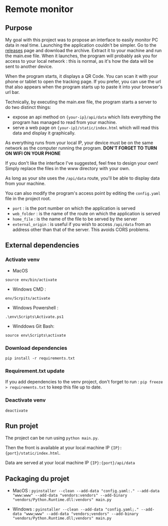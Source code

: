# Remote monitor

## Purpose

My goal with this project was to propose an interface to easily monitor PC data in real time.
Launching the application couldn't be simpler. Go to the [releases](https://github.com/acalandra/Remote-Monitor/releases) page and download the archive.
Extract it to your machine and run the main.exe file. When it launches, the program will probably ask you for access to your local network : this is normal, as it's how the data will be sent to another device.

When the program starts, it displays a QR Code. You can scan it with your phone or tablet to open the tracking page. If you prefer, you can use the url that also appears when the program starts up to paste it into your browser's url bar. 

Technically, by executing the main.exe file, the program starts a server to do two distinct things:
- expose an api method on `{your-ip}/api/data` which lists everything the program has managed to read from your machine.
- serve a web page on `{your-ip}/static/index.html` which will read this data and display it graphically.

As everything runs from your local IP, your device must be on the same network as the computer running the program. **DON'T FORGET TO TURN ON WIFI ON YOUR PHONE**

If you don't like the interface I've suggested, feel free to design your own! Simply replace the files in the www directory with your own.

As long as your site uses the `/api/data` route, you'll be able to display data from your machine.

You can also modify the program's access point by editing the `config.yaml` file in the project root.
- `port` : is the port number on which the application is served
- `web_folder` : is the name of the route on which the application is served
- `home_file` : is the name of the file to be served by the server
- `external_origin` : is useful if you wish to access `/api/data` from an address other than that of the server. This avoids CORS problems.

## External dependencies

### Activate venv

* MacOS

`source env/bin/activate`

* Windows CMD :

`env/Scrpits/activate`

* Windows Powershell :

`.\env\Scripts\Activate.ps1`

* Winddows Git Bash:

`source env\Scripts\activate`

### Download dependencies

`pip install -r requirements.txt`

### Requirement.txt update

If you add dependencies to the venv project, don't forget to run :
`pip freeze > requirements.txt` to keep this file up to date.

### Deactivate venv

`deactivate` 

## Run projet

The project can be run using `python main.py`.

Then the front is available at your local machine IP `{IP}:{port}/static/index.html`.

Data are served at your local machine IP `{IP}:{port}/api/data`

## Packaging du projet 

- MacOS : `pyinstaller --clean --add-data "config.yaml:." --add-data "www:www" --add-data "vendors:vendors" --add-binary "vendors/Python.Runtime.dll:vendors" main.py`

- Windows : `pyinstaller --clean --add-data "config.yaml;." --add-data "www;www" --add-data "vendors;vendors" --add-binary "vendors/Python.Runtime.dll;vendors" main.py`
